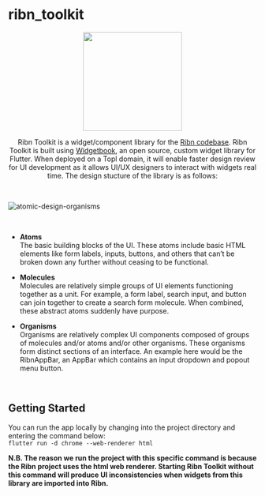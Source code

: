 # ribn_toolkit

<p align="center">
  <img src="https://user-images.githubusercontent.com/13727615/167431215-d0bf9e8f-8b89-4b4e-88b6-825cbe5bcdc6.png" width="200" />
</p>

<p align="center">
  Ribn Toolkit is a widget/component library for the <a name="Ribn link" href="https://github.com/Topl/ribn">Ribn codebase</a>. Ribn Toolkit is built using <a name="Widgetbook" href="https://www.widgetbook.io/">Widgetbook<a/>, an open source, custom widget library for Flutter. When deployed on a Topl domain, it will enable faster design review for UI development as it allows UI/UX designers to interact with widgets real time. The design stucture of the library is as follows:   
</p>
  
<br>
  
![atomic-design-organisms](https://user-images.githubusercontent.com/13727615/167439479-58db2186-9329-4a17-8980-c04615bb9886.png)
  
<br>

- **Atoms**<br>
The basic building blocks of the UI. These atoms include basic HTML elements like form labels, inputs, buttons, and others that can’t be broken down any further without ceasing to be functional.
  
- **Molecules**<br>
Molecules are relatively simple groups of UI elements functioning together as a unit. For example, a form label, search input, and button can join together to create a search form molecule. When combined, these abstract atoms suddenly have purpose.
  
- **Organisms**<br>
Organisms are relatively complex UI components composed of groups of molecules and/or atoms and/or other organisms. These organisms form distinct sections of an interface. An example here would be the RibnAppBar, an AppBar which contains an input dropdown and popout menu button.
  
<br>

## Getting Started
You can run the app locally by changing into the project directory and entering the command below:<br>
 `flutter run -d chrome --web-renderer html`
  
 **N.B. The reason we run the project with this specific command is because the Ribn project uses the html web renderer. Starting Ribn Toolkit without this command will produce UI inconsistencies when widgets from this library are imported into Ribn.**
  
